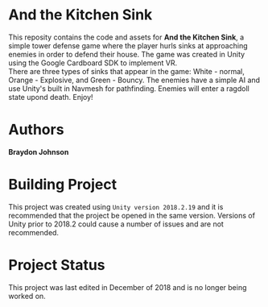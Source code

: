 # And the Kitchen Sink
This reposity contains the code and assets for **And the Kitchen Sink**, a simple tower defense game where the player hurls sinks at approaching enemies in order to defend their house. The game was created in Unity using the Google Cardboard SDK to implement VR.<br/>
There are three types of sinks that appear in the game: White - normal, Orange - Explosive, and Green - Bouncy. The enemies have a simple AI and use Unity's built in Navmesh for pathfinding. Enemies will enter a ragdoll state upond death. Enjoy!

# Authors
**Braydon Johnson**

# Building Project
This project was created using `Unity version 2018.2.19` and it is recommended that the project be opened in the same version. Versions of Unity prior to 2018.2 could cause a number of issues and are not recommended.

# Project Status
This project was last edited in December of 2018 and is no longer being worked on.
